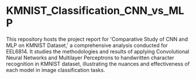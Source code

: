 # KMNIST_Classification_CNN_vs_MLP
This repository hosts the project report for 'Comparative Study of CNN and MLP on KMNIST Dataset,' a comprehensive analysis conducted for EEL6814.
It studies the methodologies and results of applying Convolutional Neural Networks and Multilayer Perceptrons to handwritten character recognition in KMNIST dataset, illustrating the nuances and effectiveness of each model in image classification tasks.
